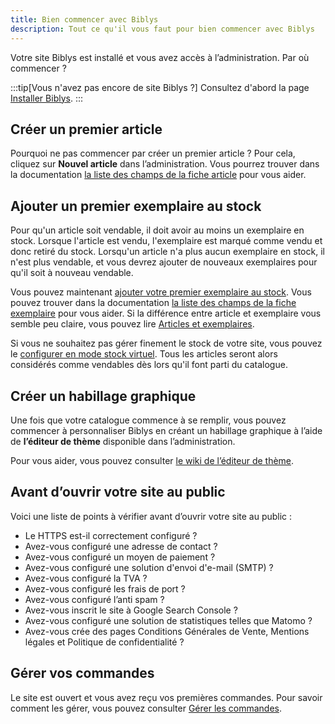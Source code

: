 ```yaml
---
title: Bien commencer avec Biblys
description: Tout ce qu'il vous faut pour bien commencer avec Biblys
---
```


Votre site Biblys est installé et vous avez accès à l’administration. 
Par où commencer ?

:::tip[Vous n'avez pas encore de site Biblys ?]
Consultez d'abord la page [Installer Biblys](/installer/installer-biblys).
:::

## Créer un premier article

Pourquoi ne pas commencer par créer un premier article ? Pour cela, cliquez sur **Nouvel article** dans l’administration. 
Vous pourrez trouver dans la documentation [la liste des champs de la fiche article](/administrer/catalogue/fiche-article/) pour vous aider.

## Ajouter un premier exemplaire au stock

Pour qu'un article soit vendable, il doit avoir au moins un exemplaire en stock. Lorsque l'article est vendu,
l'exemplaire est marqué comme vendu et donc retiré du stock. Lorsqu'un article n'a plus aucun exemplaire en stock, il
n'est plus vendable, et vous devrez ajouter de nouveaux exemplaires pour qu'il soit à nouveau vendable.

Vous pouvez maintenant [ajouter votre premier exemplaire au stock](/administrer/stock/ajouter-un-livre-au-stock).
Vous pouvez trouver dans la documentation 
[la liste des champs de la fiche exemplaire](/administrer/stock/fiche-exemplaire/) pour vous aider.
Si la différence entre article et exemplaire vous semble peu claire, vous pouvez lire 
[Articles et exemplaires](/administrer/catalogue/articles-et-exemplaires).

Si vous ne souhaitez pas gérer finement le stock de votre site, vous pouvez le 
[configurer en mode stock virtuel](/configurer/stock-virtuel/). Tous les articles seront alors
considérés comme vendables dès lors qu'il font parti du catalogue.

## Créer un habillage graphique

Une fois que votre catalogue commence à se remplir, vous pouvez commencer à personnaliser Biblys en créant un habillage graphique à l’aide de **l’éditeur de thème** disponible dans l’administration. 

Pour vous aider, vous pouvez consulter [le wiki de l’éditeur de thème](https://github.com/biblys/wiki/wiki).

## Avant d’ouvrir votre site au public

Voici une liste de points à vérifier avant d’ouvrir votre site au public :

- Le HTTPS est-il correctement configuré ?
- Avez-vous configuré une adresse de contact ?
- Avez-vous configuré un moyen de paiement ?
- Avez-vous configuré une solution d'envoi d'e-mail (SMTP) ?
- Avez-vous configuré la TVA ?
- Avez-vous configuré les frais de port ?
- Avez-vous configuré l’anti spam ?
- Avez-vous inscrit le site à Google Search Console ?
- Avez-vous configuré une solution de statistiques telles que Matomo ?
- Avez-vous crée des pages Conditions Générales de Vente, Mentions légales et Politique de confidentialité ?

## Gérer vos commandes

Le site est ouvert et vous avez reçu vos premières commandes. Pour savoir comment les gérer, vous pouvez consulter
[Gérer les commandes](https://www.biblys.fr/pages/doc_orders).
